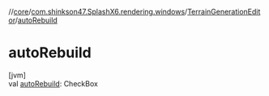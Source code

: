 //[core](../../../index.md)/[com.shinkson47.SplashX6.rendering.windows](../index.md)/[TerrainGenerationEditor](index.md)/[autoRebuild](auto-rebuild.md)

# autoRebuild

[jvm]\
val [autoRebuild](auto-rebuild.md): CheckBox
